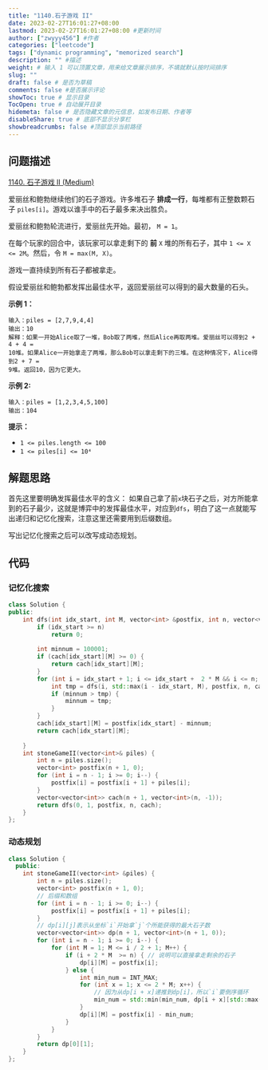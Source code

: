 ```yaml
---
title: "1140.石子游戏 II"
date: 2023-02-27T16:01:27+08:00
lastmod: 2023-02-27T16:01:27+08:00 #更新时间
author: ["zwyyy456"] #作者
categories: ["leetcode"]
tags: ["dynamic programming", "memorized search"]
description: "" #描述
weight: # 输入 1 可以顶置文章，用来给文章展示排序，不填就默认按时间排序
slug: ""
draft: false # 是否为草稿
comments: false #是否展示评论
showToc: true # 显示目录
TocOpen: true # 自动展开目录
hidemeta: false # 是否隐藏文章的元信息，如发布日期、作者等
disableShare: true # 底部不显示分享栏
showbreadcrumbs: false #顶部显示当前路径
---
```

## 问题描述
[1140. 石子游戏 II (Medium)](https://leetcode.cn/problems/stone-game-ii/)

爱丽丝和鲍勃继续他们的石子游戏。许多堆石子 **排成一行**，每堆都有正整数颗石子
`piles[i]`。游戏以谁手中的石子最多来决出胜负。

爱丽丝和鲍勃轮流进行，爱丽丝先开始。最初， `M = 1`。

在每个玩家的回合中，该玩家可以拿走剩下的 **前** `X` 堆的所有石子，其中 `1 <= X <= 2M`。然后，令
`M = max(M, X)`。

游戏一直持续到所有石子都被拿走。

假设爱丽丝和鲍勃都发挥出最佳水平，返回爱丽丝可以得到的最大数量的石头。

**示例 1：**

```
输入：piles = [2,7,9,4,4]
输出：10
解释：如果一开始Alice取了一堆，Bob取了两堆，然后Alice再取两堆。爱丽丝可以得到2 + 4 + 4 =
10堆。如果Alice一开始拿走了两堆，那么Bob可以拿走剩下的三堆。在这种情况下，Alice得到2 + 7 =
9堆。返回10，因为它更大。

```

**示例 2:**

```
输入：piles = [1,2,3,4,5,100]
输出：104

```

**提示：**

- `1 <= piles.length <= 100`
- `1 <= piles[i] <= 10⁴`

## 解题思路
首先这里要明确发挥最佳水平的含义：
如果自己拿了前`x`块石子之后，对方所能拿到的石子最少，这就是博弈中的发挥最佳水平，对应到`dfs`，明白了这一点就能写出递归和记忆化搜索，注意这里还需要用到后缀数组。

写出记忆化搜索之后可以改写成动态规划。

## 代码
### 记忆化搜索
```cpp
class Solution {
public:
    int dfs(int idx_start, int M, vector<int> &postfix, int n, vector<vector<int>> &cach) {
        if (idx_start >= n)
            return 0;
        
        int minnum = 100001;
        if (cach[idx_start][M] >= 0) {
            return cach[idx_start][M];
        }
        for (int i = idx_start + 1; i <= idx_start +  2 * M && i <= n; i++) { // i表示下一个人拿石子的开始位置，所以i至少为idx_start+1
            int tmp = dfs(i, std::max(i - idx_start, M), postfix, n, cach);
            if (minnum > tmp) {
                minnum = tmp;
            }
        }
        cach[idx_start][M] = postfix[idx_start] - minnum;
        return cach[idx_start][M];
         
    }
    int stoneGameII(vector<int>& piles) {
        int n = piles.size();
        vector<int> postfix(n + 1, 0);
        for (int i = n - 1; i >= 0; i--) {
            postfix[i] = postfix[i + 1] + piles[i];
        }
        vector<vector<int>> cach(n + 1, vector<int>(n, -1));
        return dfs(0, 1, postfix, n, cach);
    }
};
```

### 动态规划
```cpp
class Solution {
  public:
    int stoneGameII(vector<int> &piles) {
        int n = piles.size();
        vector<int> postfix(n + 1, 0);
        // 后缀和数组
        for (int i = n - 1; i >= 0; i--) {
            postfix[i] = postfix[i + 1] + piles[i];
        }
        // dp[i][j]表示从坐标`i`开始拿`j`个所能获得的最大石子数
        vector<vector<int>> dp(n + 1, vector<int>(n + 1, 0));
        for (int i = n - 1; i >= 0; i--) {
            for (int M = 1; M <= i / 2 + 1; M++) {
                if (i + 2 * M  >= n) { // 说明可以直接拿走剩余的石子
                    dp[i][M] = postfix[i];
                } else {
                    int min_num = INT_MAX;
                    for (int x = 1; x <= 2 * M; x++) {
                        // 因为从dp[i + x]递推到dp[i]，所以`i`要倒序循环
                        min_num = std::min(min_num, dp[i + x][std::max(M, x)]); 
                    }
                    dp[i][M] = postfix[i] - min_num;
                }
            }
        }
        return dp[0][1];
    }
};
```